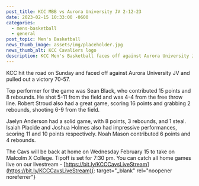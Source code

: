 ```yaml
---
post_title: KCC MBB vs Aurora University JV 2-12-23
date: 2023-02-15 10:33:00 -0600
categories:
  - mens-basketball
  - general
post_topic: Men's Basketball
news_thumb_image: assets/img/placeholder.jpg
news_thumb_alt: KCC Cavaliers logo
description: KCC Men's Basketball faces off against Aurora University JV.
---
```

KCC hit the road on Sunday and faced off against Aurora University JV and pulled out a victory 70-57.&nbsp;

Top performer for the game was Sean Black, who contributed 15 points and 8 rebounds. He shot 5-11 from the field and was 4-4 from the free throw line. Robert Stroud also had a great game, scoring 16 points and grabbing 2 rebounds, shooting 6-9 from the field.

Jaelyn Anderson had a solid game, with 8 points, 3 rebounds, and 1 steal. Isaiah Placide and Joshua Holmes also had impressive performances, scoring 11 and 10 points respectively. Noah Mason contributed 6 points and 4 rebounds.

The Cavs will be back at home on Wednesday February 15 to take on Malcolm X College. Tipoff is set for 7:30 pm. You can catch all home games live on our livestream - [https://bit.ly/KCCCavsLiveStream](https://bit.ly/KCCCavsLiveStream){: target="_blank" rel="noopener noreferrer"}